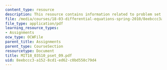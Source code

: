 ```yaml
---
content_type: resource
description: This resource contains information related to problem set 9.
file: /media/courses/18-03-differential-equations-spring-2010/8eebccc3a1528cd1ed62c0bd558c79d4_MIT18_03S10_pset_09.pdf
file_type: application/pdf
learning_resource_types:
- Assignments
ocw_type: OCWFile
parent_title: Assignments
parent_type: CourseSection
resourcetype: Document
title: MIT18_03S10_pset_09.pdf
uid: 8eebccc3-a152-8cd1-ed62-c0bd558c79d4
---
```

